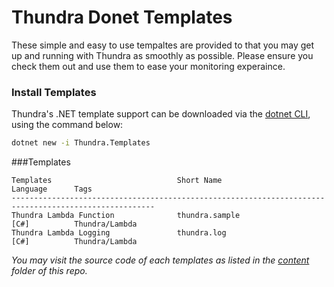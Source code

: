 # Thundra Donet Templates

These simple and easy to use tempaltes are provided to that you may get up and running with Thundra as smoothly as possible. Please ensure you check them out and use them to ease your monitoring experaince.

### Install Templates

Thundra's .NET template support can be downloaded via the [dotnet CLI](https://docs.microsoft.com/en-us/dotnet/core/tools/dotnet?tabs=netcore21), using the command below:

```bash
dotnet new -i Thundra.Templates
```

###Templates

```
Templates                            Short Name                    Language      Tags
------------------------------------------------------------------------------------------------------
Thundra Lambda Function              thundra.sample                 [C#]          Thundra/Lambda
Thundra Lambda Logging               thundra.log                    [C#]          Thundra/Lambda

```

_You may visit the source code of each templates as listed in the [content](./content) folder of this repo._
